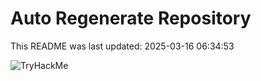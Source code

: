 # Auto Regenerate Repository

This README was last updated: 2025-03-16 06:34:53

 ![TryHackMe](https://tryhackme.com/badge/533634)